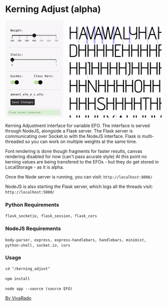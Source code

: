 Kerning Adjust (alpha)
===================

![Screenshot](https://github.com/VivaRado/VRD-Typography-Library/blob/master/Lib/kerning_adjust/assets/img/kerning_adjust_preview.gif)

Kerning Adjustment interface for variable EFO.
The interface is served through NodeJS, alongside a Flask server.
The Flask server is communicating over Socket.io with the NodeJS interface.
Flask is multi-threaded so you can work on multiple weights at the same time.

Font rendering is done though fragments for faster results, canvas rendering disabled for now (can't pass acurate style)
At this point no kerning values are being transfered to the EFOs - but they do get stored in LocalStorage -  as it is alpha.

Once the Node server is running, you can visit: ```http://localhost:8008/```

NodeJS is also starting the Flask server, which logs all the threads visit: ```http://localhost:5000/```

### Python Requirements

```flask_socketio, flask_session, flask_cors```

### NodeJS Requirements

```body-parser, express, express-handlebars, handlebars, minimist, python-shell, socket.io, cors```

### Usage

```
cd "/kerning_adjust"

npm install

node app --source (source EFO)
```

[By VivaRado](https://www.vivarado.com)

